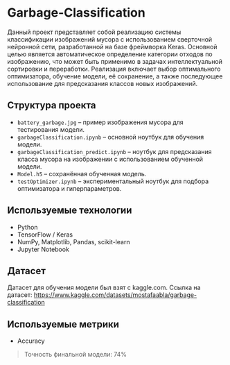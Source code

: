 # Garbage-Classification

Данный проект представляет собой реализацию системы классификации изображений мусора с использованием сверточной нейронной сети, разработанной на базе фреймворка Keras. Основной целью является автоматическое определение категории отходов по изображению, что может быть применимо в задачах интеллектуальной сортировки и переработки. Реализация включает выбор оптимального оптимизатора, обучение модели, её сохранение, а также последующее использование для предсказания классов новых изображений.

## Структура проекта

- `battery_garbage.jpg` – пример изображения мусора для тестирования модели.
- `garbageClassification.ipynb` – основной ноутбук для обучения модели.
- `garbageClassification_predict.ipynb` – ноутбук для предсказания класса мусора на изображении с использованием обученной модели.
- `Model.h5` – сохранённая обученная модель.
- `testOptimizer.ipynb` – экспериментальный ноутбук для подбора оптимизатора и гиперпараметров.

## Используемые технологии

- Python
- TensorFlow / Keras
- NumPy, Matplotlib, Pandas, scikit-learn
- Jupyter Notebook

## Датасет

Датасет для обучения модели был взят с kaggle.com. Ссылка на датасет: https://www.kaggle.com/datasets/mostafaabla/garbage-classification

## Используемые метрики

- Accuracy

> Точность финальной модели: 74%
